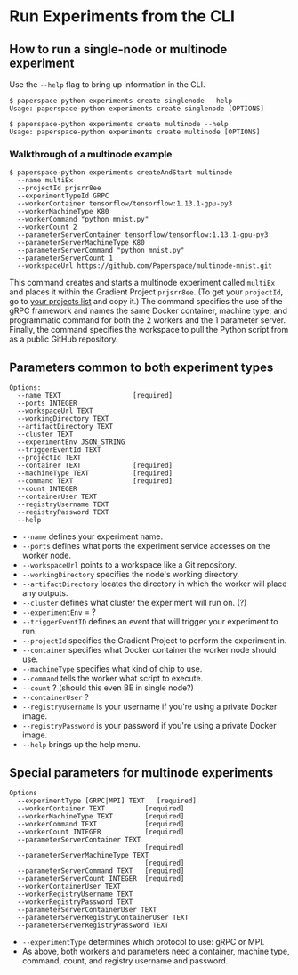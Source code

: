 # Run Experiments from the CLI

## How to run a single-node or multinode experiment

Use the `--help` flag to bring up information in the CLI.
```
$ paperspace-python experiments create singlenode --help
Usage: paperspace-python experiments create singlenode [OPTIONS]

$ paperspace-python experiments create multinode --help
Usage: paperspace-python experiments create multinode [OPTIONS]
```

### Walkthrough of a multinode example

```
$ paperspace-python experiments createAndStart multinode
  --name multiEx
  --projectId prjsrr8ee
  --experimentTypeId GRPC
  --workerContainer tensorflow/tensorflow:1.13.1-gpu-py3
  --workerMachineType K80
  --workerCommand "python mnist.py"
  --workerCount 2
  --parameterServerContainer tensorflow/tensorflow:1.13.1-gpu-py3
  --parameterServerMachineType K80
  --parameterServerCommand "python mnist.py"
  --parameterServerCount 1
  --workspaceUrl https://github.com/Paperspace/multinode-mnist.git
```

This command creates and starts a multinode experiment called `multiEx` and places it within the Gradient Project `prjsrr8ee`. (To get your `projectId`, go to [your projects list](https://www.paperspace.com/console/projects) and copy it.) The command specifies the use of the gRPC framework and names the same Docker container, machine type, and programmatic command for both the 2 workers and the 1 parameter server. Finally, the command specifies the workspace to pull the Python script from as a public GitHub repository.

## Parameters common to both experiment types
```
Options:
  --name TEXT                  [required]
  --ports INTEGER
  --workspaceUrl TEXT
  --workingDirectory TEXT
  --artifactDirectory TEXT
  --cluster TEXT
  --experimentEnv JSON_STRING
  --triggerEventId TEXT
  --projectId TEXT
  --container TEXT             [required]
  --machineType TEXT           [required]
  --command TEXT               [required]
  --count INTEGER
  --containerUser TEXT
  --registryUsername TEXT
  --registryPassword TEXT
  --help 
```

* `--name` defines your experiment name.
* `--ports` defines what ports the experiment service accesses on the worker node.
* `--workspaceUrl` points to a workspace like a Git repository.
* `--workingDirectory` specifies the node's working directory.
* `--artifactDirectory` locates the directory in which the worker will place any outputs.
* `--cluster` defines what cluster the experiment will run on. (?)
* `--experimentEnv` = ?
* `--triggerEventID` defines an event that will trigger your experiment to run.
* `--projectId` specifies the Gradient Project to perform the experiment in.
* `--container` specifies what Docker container the worker node should use.
* `--machineType` specifies what kind of chip to use.
* `--command` tells the worker what script to execute.
* `--count` ? (should this even BE in single node?)
* `--containerUser` ?
* `--registryUsername` is your username if you're using a private Docker image.
* `--registryPassword` is your password if you're using a private Docker image.
* `--help` brings up the help menu.

## Special parameters for multinode experiments

```
Options
  --experimentType [GRPC|MPI] TEXT   [required]
  --workerContainer TEXT          [required]
  --workerMachineType TEXT        [required]
  --workerCommand TEXT            [required]
  --workerCount INTEGER           [required]
  --parameterServerContainer TEXT
                                  [required]
  --parameterServerMachineType TEXT
                                  [required]
  --parameterServerCommand TEXT   [required]
  --parameterServerCount INTEGER  [required]
  --workerContainerUser TEXT
  --workerRegistryUsername TEXT
  --workerRegistryPassword TEXT
  --parameterServerContainerUser TEXT
  --parameterServerRegistryContainerUser TEXT
  --parameterServerRegistryPassword TEXT
```

* `--experimentType` determines which protocol to use: gRPC or MPI.
* As above, both workers and parameters need a container, machine type, command, count, and registry username and password.
